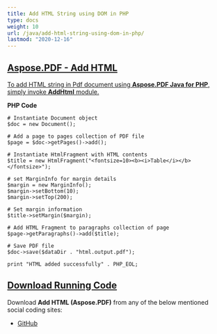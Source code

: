 ```yaml
---
title: Add HTML String using DOM in PHP
type: docs
weight: 10
url: /java/add-html-string-using-dom-in-php/
lastmod: "2020-12-16"
---
```


## <ins>**Aspose.PDF - Add HTML**
<ins>To add HTML string in Pdf document using **Aspose.PDF Java for PHP**, simply invoke **AddHtml** module.

**PHP Code**
```
# Instantiate Document object
$doc = new Document();

# Add a page to pages collection of PDF file
$page = $doc->getPages()->add();

# Instantiate HtmlFragment with HTML contents
$title = new HtmlFragment("<fontsize=10><b><i>Table</i></b></fontsize>");

# set MarginInfo for margin details
$margin = new MarginInfo();
$margin->setBottom(10);
$margin->setTop(200);

# Set margin information
$title->setMargin($margin);

# Add HTML Fragment to paragraphs collection of page
$page->getParagraphs()->add($title);

# Save PDF file
$doc->save($dataDir . "html.output.pdf");

print "HTML added successfully" . PHP_EOL;

```

## <ins>**Download Running Code**
Download **Add HTML (Aspose.PDF)** from any of the below mentioned social coding sites:

- [GitHub](https://github.com/aspose-pdf/Aspose.PDF-for-Java/blob/master/Plugins/Aspose_Pdf_Java_for_PHP/src/Aspose/Pdf/WorkingWithText/AddHtml.php)
